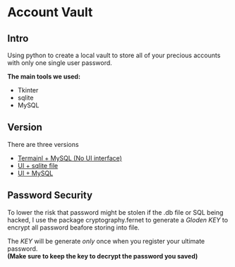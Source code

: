 # Account Vault  
  
## Intro  
Using python to create a local vault to store all of your precious accounts with only one single user password.  
  
__The main tools we used:__
* Tkinter  
* sqlite  
* MySQL  

## Version
There are three versions  
* [Termainl + MySQL (No UI interface)](https://github.com/WilliamYWY/Account-Vault/blob/master/AccountSYS_terminal_version.ipynb "link")   
* [UI + sqlite file](https://github.com/WilliamYWY/Account-Vault/blob/master/AccountSYS_UIFILE_version.ipynb "link") 
* [UI + MySQL](https://github.com/WilliamYWY/Account-Vault/blob/master/AccountSYS_UISQL_version.ipynb "link")  
  
## Password Security 
To lower the risk that password might be stolen if the .db file or SQL being hacked, I use the package cryptography.fernet to generate a _Gloden KEY_ to encrypt all password beafore storing into file.  
  
The _KEY_ will be generate _only_ once when you register your ultimate password.  
__(Make sure to keep the key to decrypt the password you saved)__

